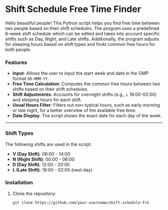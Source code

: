 # Shift Schedule Free Time Finder
Hello beautiful people!
This Python script helps you find free time between two people based on their shift schedules. The program uses a predefined 6-week shift schedule which can be edited and takes into account specific shifts such as Day, Night, and Late shifts. Additionally, the program adjusts for sleeping hours based on shift types and finds common free hours for both people.

### Features
- **Input**: Allows the user to input the start week and date in the GMP format `DD-MMM-YY`.
- **Free Time Calculation**: Computes the common free hours between two shifts based on their shift schedules.
- **Shift Adjustments**: Accounts for overnight shifts (e.g., `L` 18:00-02:00) and sleeping hours for each shift.
- **Usual Hours Filter**: Filters out non-typical hours, such as early morning or late night, for a better overview of the available free time.
- **Date Display**: The script shows the exact date for each day of the week.

---

### Shift Types
The following shifts are used in the script:
- **V (Day Shift)**: 06:00 - 14:00
- **N (Night Shift)**: 00:00 - 08:00
- **D (Day Shift)**: 12:00 - 20:00
- **L (Late Shift)**: 18:00 - 02:00 (next day)


### Installation

1. Clone the repository:
   ```bash
   git clone https://github.com/your-username/shift-schedule-fre
